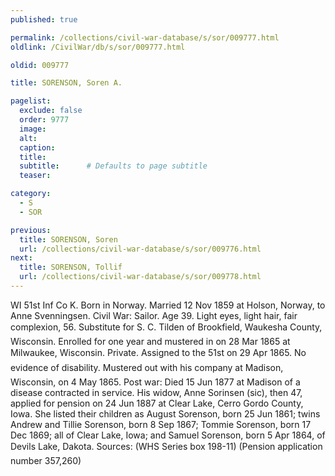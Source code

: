```yaml
---
published: true

permalink: /collections/civil-war-database/s/sor/009777.html
oldlink: /CivilWar/db/s/sor/009777.html

oldid: 009777

title: SORENSON, Soren A.

pagelist:
  exclude: false
  order: 9777
  image: 
  alt:
  caption:
  title:
  subtitle:      # Defaults to page subtitle
  teaser:

category: 
  - S 
  - SOR

previous:
  title: SORENSON, Soren
  url: /collections/civil-war-database/s/sor/009776.html  
next:
  title: SORENSON, Tollif
  url: /collections/civil-war-database/s/sor/009778.html   
---
```

WI 51st Inf Co K. Born in Norway. Married 12 Nov 1859 at Holson, Norway, to Anne Svenningsen. Civil War: Sailor. Age 39. Light eyes, light hair, fair complexion, 5&#146;6&#148;. Substitute for S. C. Tilden of Brookfield, Waukesha County, Wisconsin. Enrolled for one year and mustered in on 28 Mar 1865 at Milwaukee, Wisconsin. Private. Assigned to the 51st on 29 Apr 1865. &#147;No evidence of disability.&#148; Mustered out with his company at Madison, Wisconsin, on 4 May 1865. Post war: Died 15 Jun 1877 at Madison of a disease contracted in service. His widow, Anne Sorinsen (sic), then 47, applied for pension on 24 Jun 1887 at Clear Lake, Cerro Gordo County, Iowa. She listed their children as August Sorenson, born 25 Jun 1861; twins Andrew and Tillie Sorenson, born 8 Sep 1867; Tommie Sorenson, born 17 Dec 1869; all of Clear Lake, Iowa; and Samuel Sorenson, born 5 Apr 1864, of Devil&#146;s Lake, Dakota. Sources: (WHS Series box 198-11) (Pension application number 357,260)